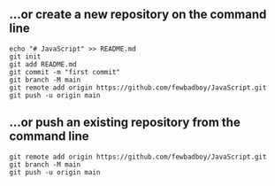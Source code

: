 
## …or create a new repository on the command line
```shell
echo "# JavaScript" >> README.md
git init
git add README.md
git commit -m "first commit"
git branch -M main
git remote add origin https://github.com/fewbadboy/JavaScript.git
git push -u origin main
```

## …or push an existing repository from the command line
```shell
git remote add origin https://github.com/fewbadboy/JavaScript.git
git branch -M main
git push -u origin main
```